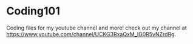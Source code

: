 # Coding101
Coding files for my youtube channel and more! check out my channel at https://www.youtube.com/channel/UCKG3RxaQxM_lG0R5vNZrdRg.

